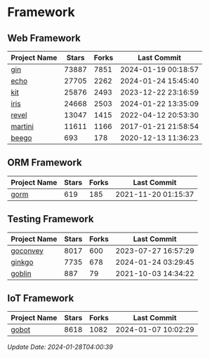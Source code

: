 # Framework

## Web Framework
| Project Name | Stars | Forks | Last Commit |
| ------------ | ----- | ----- | ----------- |
| [gin](https://github.com/gin-gonic/gin) | 73887 | 7851 | 2024-01-19 00:18:57 |
| [echo](https://github.com/labstack/echo) | 27705 | 2262 | 2024-01-24 15:45:40 |
| [kit](https://github.com/go-kit/kit) | 25876 | 2493 | 2023-12-22 23:16:59 |
| [iris](https://github.com/kataras/iris) | 24668 | 2503 | 2024-01-22 13:35:09 |
| [revel](https://github.com/revel/revel) | 13047 | 1415 | 2022-04-12 20:53:30 |
| [martini](https://github.com/go-martini/martini) | 11611 | 1166 | 2017-01-21 21:58:54 |
| [beego](https://github.com/astaxie/beego) | 693 | 178 | 2020-12-13 11:36:23 |

## ORM Framework
| Project Name | Stars | Forks | Last Commit |
| ------------ | ----- | ----- | ----------- |
| [gorm](https://github.com/jinzhu/gorm) | 619 | 185 | 2021-11-20 01:15:37 |

## Testing Framework
| Project Name | Stars | Forks | Last Commit |
| ------------ | ----- | ----- | ----------- |
| [goconvey](https://github.com/smartystreets/goconvey) | 8017 | 600 | 2023-07-27 16:57:29 |
| [ginkgo](https://github.com/onsi/ginkgo) | 7735 | 678 | 2024-01-24 03:29:45 |
| [goblin](https://github.com/franela/goblin) | 887 | 79 | 2021-10-03 14:34:22 |

## IoT Framework
| Project Name | Stars | Forks | Last Commit |
| ------------ | ----- | ----- | ----------- |
| [gobot](https://github.com/hybridgroup/gobot) | 8618 | 1082 | 2024-01-07 10:02:29 |

*Update Date: 2024-01-28T04:00:39*